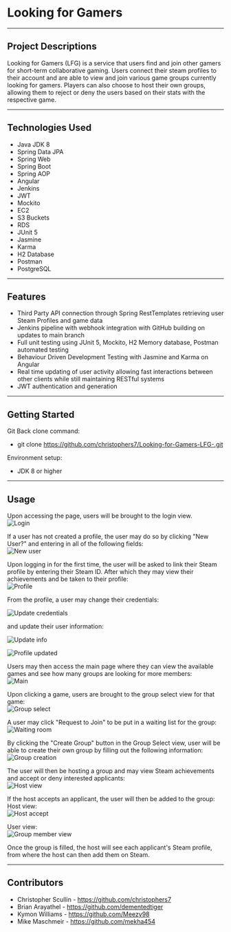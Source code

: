 # Looking for Gamers

___

## Project Descriptions


Looking for Gamers (LFG) is a service that users find and join other gamers for short-term collaborative gaming. Users connect their steam profiles to their account and are able to view and join various game groups currently looking for gamers. Players can also choose to host their own groups, allowing them to reject or deny the users based on their stats with the respective game. 

---

## Technologies Used


- Java JDK 8
- Spring Data JPA
- Spring Web
- Spring Boot
- Spring AOP
- Angular
- Jenkins
- JWT
- Mockito
- EC2
- S3 Buckets
- RDS
- JUnit 5
- Jasmine
- Karma
- H2 Database
- Postman
- PostgreSQL

---

## Features


- Third Party API connection through Spring RestTemplates retrieving user Steam Profiles and game data
- Jenkins pipeline with webhook integration with GitHub building on updates to main branch
- Full unit testing using JUnit 5, Mockito, H2 Memory database, Postman automated testing
- Behaviour Driven Development Testing with Jasmine and Karma on Angular
- Real time updating of user activity allowing fast interactions between other clients while still maintaining RESTful systems
- JWT authentication and generation

---

## Getting Started


Git Back clone command:
* git clone https://github.com/christophers7/Looking-for-Gamers-LFG-.git

Environment setup:
* JDK 8 or higher

---

## Usage

Upon accessing the page, users will be brought to the login view.  
![Login](https://user-images.githubusercontent.com/74217280/153306423-74fa6f86-1a58-42b2-baff-00956bcfc1d7.PNG)

If a user has not created a profile, the user may do so by clicking "New User?" and entering in all of the following fields:  
![New user](https://user-images.githubusercontent.com/74217280/153306668-9a82973d-3dea-406b-bb4d-a80c892d87c5.PNG)

Upon logging in for the first time, the user will be asked to link their Steam profile by entering their Steam ID. After which they may view their achievements and be taken to their profile:  
![Profile](https://user-images.githubusercontent.com/74217280/153306854-d312cc18-f693-4975-86fd-540013d4ad23.PNG)

From the profile, a user may change their credentials:  

![Update credentials](https://user-images.githubusercontent.com/74217280/153306963-773bb673-87ae-4b7f-bade-fe66dad81d7c.PNG)  

and update their user information:  

![Update info](https://user-images.githubusercontent.com/74217280/153307004-fb4b3d0b-b150-4b5a-a09e-2e13999143bf.PNG)  

![Profile updated](https://user-images.githubusercontent.com/74217280/153307033-718055ca-c0c1-498f-9c4d-da9a7def5b1c.PNG)  

Users may then access the main page where they can view the available games and see how many groups are looking for more members:  
![Main](https://user-images.githubusercontent.com/74217280/153307193-76dfdd41-b6f5-451b-a134-f097690d1e62.PNG)  

Upon clicking a game, users are brought to the group select view for that game:  
![Group select](https://user-images.githubusercontent.com/74217280/153307284-cf29e54f-2030-427c-92d4-9e1b08f3eac0.PNG)  

A user may click "Request to Join" to be put in a waiting list for the group:  
![Waiting room](https://user-images.githubusercontent.com/74217280/153307427-65ce36a9-6b08-489a-a276-c0e670820510.PNG)  

By clicking the "Create Group" button in the Group Select view, user will be able to create their own group by filling out the following information:  
![Group creation](https://user-images.githubusercontent.com/74217280/153307595-226a44bd-a55f-4d59-9a94-4bc51ee63eb8.PNG)  

The user will then be hosting a group and may view Steam achievements and accept or deny interested applicants:  
![Host view](https://user-images.githubusercontent.com/74217280/153307803-18b0e189-beaf-4b58-9685-2f65182ea098.PNG)  

If the host accepts an applicant, the user will then be added to the group:  
Host view:  
![Host accept](https://user-images.githubusercontent.com/74217280/153307903-0c8f3867-9227-4657-8e8f-cc088905fa95.PNG)  

User view:  
![Group member view](https://user-images.githubusercontent.com/74217280/153307930-fc4e48d4-a117-42d9-8507-149bacd48a34.PNG)  

Once the group is filled, the host will see each applicant's Steam profile, from where the host can then add them on Steam.  


---

## Contributors


- Christopher Scullin - https://github.com/christophers7 
- Brian Arayathel - https://github.com/dementedtiger
- Kymon Williams - https://github.com/Meezy98 
- Mike Maschmeir - https://github.com/mekha454 
